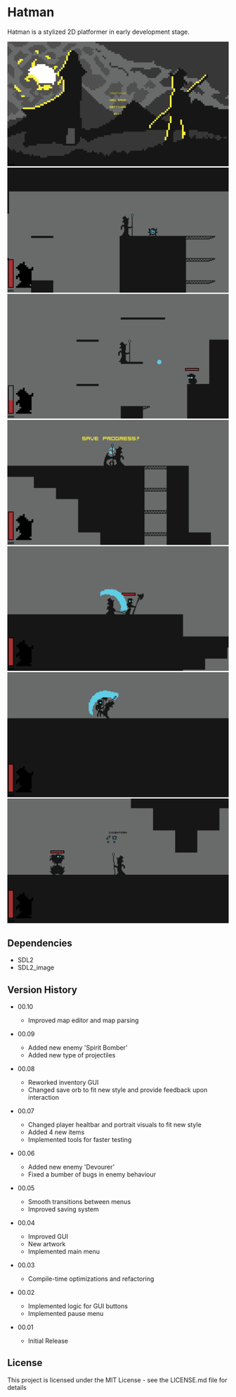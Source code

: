 # Hatman

Hatman is a stylized 2D platformer in early development stage.

![Screenshot](images/screen_main_menu.png)
![Screenshot](images/screen_jp.png)
![Screenshot](images/screen_spirit_bomber.png)
![Screenshot](images/screen_save_orb.png)
![Screenshot](images/screen_attack_1.png)
![Screenshot](images/screen_attack_2.png)
![Screenshot](images/screen_devourer.png)

## Dependencies

* SDL2
* SDL2_image

## Version History
* 00.10
    * Improved map editor and map parsing

* 00.09
    * Added new enemy 'Spirit Bomber'
    * Added new type of projectiles

* 00.08
    * Reworked inventory GUI
    * Changed save orb to fit new style and provide feedback upon interaction

* 00.07
    * Changed player healtbar and portrait visuals to fit new style
    * Added 4 new items
    * Implemented tools for faster testing

* 00.06
    * Added new enemy 'Devourer'
    * Fixed a bumber of bugs in enemy behaviour

* 00.05
    * Smooth transitions between menus
    * Improved saving system

* 00.04
    * Improved GUI
    * New artwork
    * Implemented main menu

* 00.03
    * Compile-time optimizations and refactoring

* 00.02
    * Implemented logic for GUI buttons
    * Implemented pause menu

* 00.01
    * Initial Release

## License

This project is licensed under the MIT License - see the LICENSE.md file for details
